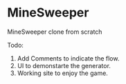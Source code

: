# MineSweeper
MineSweeper clone from scratch

Todo:
1. Add Comments to indicate the flow.
2. UI to demonstarte the generator.
3. Working site to enjoy the game.
